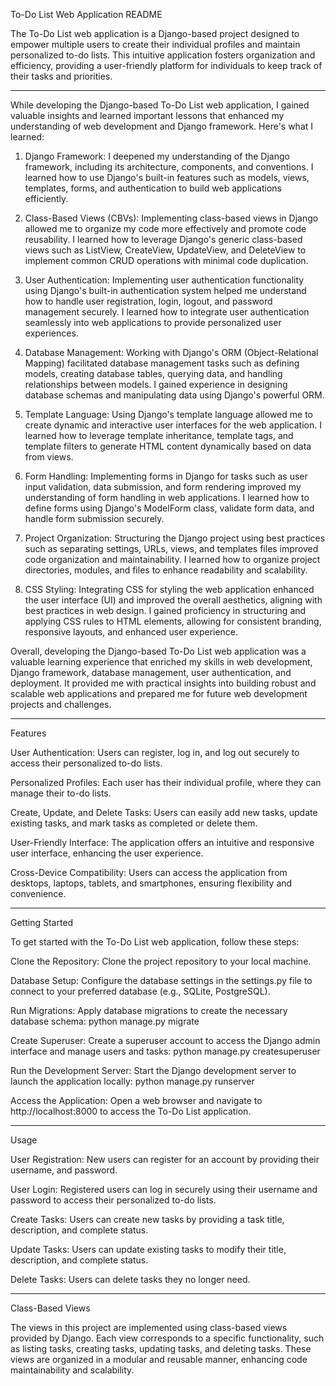 To-Do List Web Application README


The To-Do List web application is a Django-based project designed to empower multiple users to create their individual profiles and maintain personalized to-do lists. This intuitive application fosters organization and efficiency, providing a user-friendly platform for individuals to keep track of their tasks and priorities.

_____________________________________________________


While developing the Django-based To-Do List web application, I gained valuable insights and learned important lessons that enhanced my understanding of web development and Django framework. Here's what I learned:

1. Django Framework: I deepened my understanding of the Django framework, including its architecture, components, and conventions. I learned how to use Django's built-in features such as models, views, templates, forms, and authentication to build web applications efficiently.

2. Class-Based Views (CBVs): Implementing class-based views in Django allowed me to organize my code more effectively and promote code reusability. I learned how to leverage Django's generic class-based views such as ListView, CreateView, UpdateView, and DeleteView to implement common CRUD operations with minimal code duplication.

3. User Authentication: Implementing user authentication functionality using Django's built-in authentication system helped me understand how to handle user registration, login, logout, and password management securely. I learned how to integrate user authentication seamlessly into web applications to provide personalized user experiences.

4. Database Management: Working with Django's ORM (Object-Relational Mapping) facilitated database management tasks such as defining models, creating database tables, querying data, and handling relationships between models. I gained experience in designing database schemas and manipulating data using Django's powerful ORM.

5. Template Language: Using Django's template language allowed me to create dynamic and interactive user interfaces for the web application. I learned how to leverage template inheritance, template tags, and template filters to generate HTML content dynamically based on data from views.

6. Form Handling: Implementing forms in Django for tasks such as user input validation, data submission, and form rendering improved my understanding of form handling in web applications. I learned how to define forms using Django's ModelForm class, validate form data, and handle form submission securely.

7. Project Organization: Structuring the Django project using best practices such as separating settings, URLs, views, and templates files improved code organization and maintainability. I learned how to organize project directories, modules, and files to enhance readability and scalability.

8. CSS Styling: Integrating CSS for styling the web application enhanced the user interface (UI) and improved the overall aesthetics, aligning with best practices in web design. I gained proficiency in structuring and applying CSS rules to HTML elements, allowing for consistent branding, responsive layouts, and enhanced user experience.

Overall, developing the Django-based To-Do List web application was a valuable learning experience that enriched my skills in web development, Django framework, database management, user authentication, and deployment. It provided me with practical insights into building robust and scalable web applications and prepared me for future web development projects and challenges.


_____________________________________________________

Features


User Authentication: Users can register, log in, and log out securely to access their personalized to-do lists.

Personalized Profiles: Each user has their individual profile, where they can manage their to-do lists.

Create, Update, and Delete Tasks: Users can easily add new tasks, update existing tasks, and mark tasks as completed or delete them.

User-Friendly Interface: The application offers an intuitive and responsive user interface, enhancing the user experience.

Cross-Device Compatibility: Users can access the application from desktops, laptops, tablets, and smartphones, ensuring flexibility and convenience.

_____________________________________________________

Getting Started


To get started with the To-Do List web application, follow these steps:

Clone the Repository: Clone the project repository to your local machine.

Database Setup: Configure the database settings in the settings.py file to connect to your preferred database (e.g., SQLite, PostgreSQL).

Run Migrations: Apply database migrations to create the necessary database schema:
    python manage.py migrate

Create Superuser: Create a superuser account to access the Django admin interface and manage users and tasks:
    python manage.py createsuperuser

Run the Development Server: Start the Django development server to launch the application locally:
    python manage.py runserver

Access the Application: Open a web browser and navigate to http://localhost:8000 to access the To-Do List application.

_____________________________________________________

Usage


User Registration: New users can register for an account by providing their username, and password.

User Login: Registered users can log in securely using their username and password to access their personalized to-do lists.

Create Tasks: Users can create new tasks by providing a task title, description, and complete status.

Update Tasks: Users can update existing tasks to modify their title, description, and complete status.

Delete Tasks: Users can delete tasks they no longer need.

_____________________________________________________

Class-Based Views


The views in this project are implemented using class-based views provided by Django. Each view corresponds to a specific functionality, such as listing tasks, creating tasks, updating tasks, and deleting tasks. These views are organized in a modular and reusable manner, enhancing code maintainability and scalability.